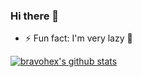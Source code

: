 ### Hi there 👋

<!--
**bravohex/bravohex** is a ✨ _special_ ✨ repository because its `README.md` (this file) appears on your GitHub profile.

Here are some ideas to get you started:

- 🔭 I’m currently working on ...
- 🌱 I’m currently learning ...
- 👯 I’m looking to collaborate on ...
- 🤔 I’m looking for help with ...
- 💬 Ask me about ...
- 📫 How to reach me: ...
- 😄 Pronouns: ...
- ⚡ Fun fact: ...
-->
- ⚡ Fun fact: I'm very lazy 🐢

[![bravohex's github stats](https://github-readme-stats.vercel.app/api?username=bravohex&show_icons=true&line_height=21&show_icons=true&theme=dracula&count_private=true&cache_seconds=1800)](https://github.com/bravohex)
